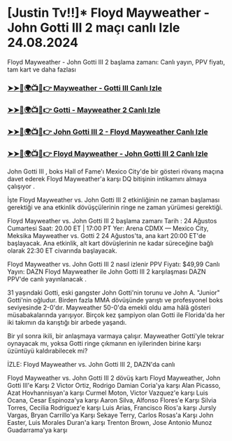 #  [Justin Tv!!]* Floyd Mayweather - John Gotti III 2 maçı canlı Izle 24.08.2024

Floyd Mayweather - John Gotti III 2 başlama zamanı: Canlı yayın, PPV fiyatı, tam kart ve daha fazlası

<h3><a href="https://cutt.ly/tenZ19lz">➤➤🔴🌍📺📱👉 Mayweather - Gotti III Canlı Izle</a></h3>

<h3><a href="https://cutt.ly/tenZ19lz">➤➤🔴🌍📺📱👉 Gotti - Mayweather 2 Canlı Izle</a></h3>

<h3><a href="https://cutt.ly/tenZ19lz">➤➤🔴🌍📺📱👉 John Gotti III 2 - Floyd Mayweather Canlı Izle</a></h3>

<h3><a href="https://cutt.ly/tenZ19lz">➤➤🔴🌍📺📱👉 Floyd Mayweather - John Gotti III 2 Canlı Izle</a></h3>

John Gotti III , boks Hall of Fame'ı Mexico City'de bir gösteri rövanş maçına davet ederek Floyd Mayweather'a karşı DQ bitişinin intikamını almaya çalışıyor .

İşte Floyd Mayweather vs. John Gotti III 2 etkinliğinin ne zaman başlaması gerektiği ve ana etkinlik dövüşçülerinin ringe ne zaman yürümesi gerektiği.

Floyd Mayweather vs. John Gotti III 2 başlama zamanı
Tarih : 24 Ağustos Cumartesi
Saat: 20.00 ET | 17:00 PT
Yer: Arena CDMX — Mexico City, Meksika
Mayweather vs. Gotti 2 24 Ağustos'ta, ana kart 20:00 ET'de başlayacak. Ana etkinlik, alt kart dövüşlerinin ne kadar süreceğine bağlı olarak 22:30 ET civarında başlayacak.

Floyd Mayweather vs. John Gotti III 2 nasıl izlenir
PPV Fiyatı: $49,99
Canlı Yayın:  DAZN
Floyd Mayweather ile John Gotti III 2 karşılaşması DAZN PPV'de canlı yayınlanacak   .

31 yaşındaki Gotti, eski gangster John Gotti'nin torunu ve John A. "Junior" Gotti'nin oğludur. Birden fazla MMA dövüşünde yarıştı ve profesyonel boks seviyesinde 2-0'dır. Mayweather 50-0'da emekli oldu ama hâlâ gösteri müsabakalarında yarışıyor. Birçok kez şampiyon olan Gotti ile Florida'da her iki takımın da karıştığı bir arbede yaşandı. 

Bir yıl sonra ikili, bir anlaşmaya varmaya çalışır. Mayweather Gotti'yle tekrar oynayacak mı, yoksa Gotti ringe çıkmanın en iyilerinden birine karşı üzüntüyü kaldırabilecek mi? 

İZLE:  Floyd Mayweather vs. John Gotti III 2, DAZN'da canlı

Floyd Mayweather vs. John Gotti III 2 dövüş kartı
Floyd Mayweather, John Gotti III'e Karşı 2
Victor Ortiz, Rodrigo Damian Coria'ya karşı
Alan Picasso, Azat Hovhannisyan'a karşı
Curmel Moton, Victor Vazquez'e karşı
Luis Ocana, Cesar Espinoza'ya karşı
Aaron Silva, Alfonso Flores'e Karşı
Silvia Torres, Cecilia Rodriguez'e karşı
Luis Arias, Francisco Rios'a karşı
Jursly Vargas, Bryan Carrillo'ya Karşı
Sekaye Terry, Carlos Rosas'a Karşı
John Easter, Luis Morales Duran'a karşı
Trenton Brown, Jose Antonio Munoz Guadarrama'ya karşı

